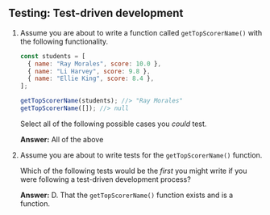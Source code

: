 ## Testing: Test-driven development

1.  Assume you are about to write a function called `getTopScorerName()` with the following functionality.

    ```javascript
    const students = [
      { name: "Ray Morales", score: 10.0 },
      { name: "Li Harvey", score: 9.8 },
      { name: "Ellie King", score: 8.4 },
    ];

    getTopScorerName(students); //> "Ray Morales"
    getTopScorerName([]); //> null
    ```

    Select all of the following possible cases you _could_ test.

    **Answer:** All of the above

2. Assume you are about to write tests for the `getTopScorerName()` function.

    Which of the following tests would be the _first_ you might write if you were following a test-driven development process?

    **Answer:** D. That the `getTopScorerName()` function exists and is a function.
